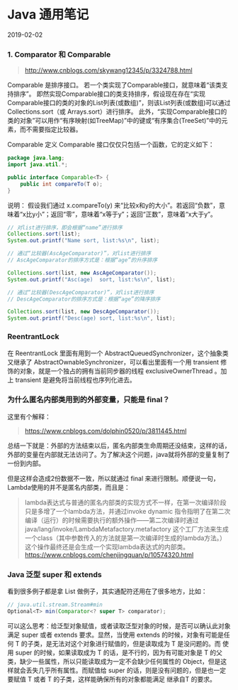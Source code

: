 # Java 通用笔记

2019-02-02

### 1. Comparator 和 Comparable

>http://www.cnblogs.com/skywang12345/p/3324788.html

Comparable 是排序接口。
若一个类实现了Comparable接口，就意味着“该类支持排序”。  即然实现Comparable接口的类支持排序，假设现在存在“实现Comparable接口的类的对象的List列表(或数组)”，则该List列表(或数组)可以通过 Collections.sort（或 Arrays.sort）进行排序。
此外，“实现Comparable接口的类的对象”可以用作“有序映射(如TreeMap)”中的键或“有序集合(TreeSet)”中的元素，而不需要指定比较器。

Comparable 定义
Comparable 接口仅仅只包括一个函数，它的定义如下：

```java
package java.lang;
import java.util.*;

public interface Comparable<T> {
    public int compareTo(T o);
}
```
说明：
假设我们通过 x.compareTo(y) 来“比较x和y的大小”。若返回“负数”，意味着“x比y小”；返回“零”，意味着“x等于y”；返回“正数”，意味着“x大于y”。

```java
// 对list进行排序，即会根据“name”进行排序
Collections.sort(list);
System.out.printf("Name sort, list:%s\n", list);

// 通过“比较器(AscAgeComparator)”，对list进行排序
// AscAgeComparator的排序方式是：根据“age”的升序排序

Collections.sort(list, new AscAgeComparator());
System.out.printf("Asc(age)  sort, list:%s\n", list);

// 通过“比较器(DescAgeComparator)”，对list进行排序
// DescAgeComparator的排序方式是：根据“age”的降序排序

Collections.sort(list, new DescAgeComparator());
System.out.printf("Desc(age) sort, list:%s\n", list);
```

### ReentrantLock

在 ReentrantLock 里面有用到一个 AbstractQueuedSynchronizer，这个抽象类又继承了 AbstractOwnableSynchronizer，可以看出里面有一个用 transient 修饰的对象，就是一个独占的拥有当前同步器的线程 exclusiveOwnerThread 。加上 transient 是避免将当前线程也序列化进去。

### 为什么匿名内部类用到的外部变量，只能是 final？

这里有个解释：
> https://www.cnblogs.com/dolphin0520/p/3811445.html

总结一下就是：外部的方法结束以后，匿名内部类生命周期还没结束，这样的话，外部的变量在内部就无法访问了。为了解决这个问题，java就将外部的变量复制了一份到内部。

但是这样会造成2份数据不一致，所以就通过 final 来进行限制。顺便说一句，Lambda使用的并不是匿名内部类，而且是：

> lambda表达式与普通的匿名内部类的实现方式不一样，在第一次编译阶段只是多增了一个lambda方法，并通过invoke dynamic 指令指明了在第二次编译（运行）的时候需要执行的额外操作——第二次编译时通过java/lang/invoke/LambdaMetafactory.metafactory 这个工厂方法来生成一个class（其中参数传入的方法就是第一次编译时生成的lambda方法。）这个操作最终还是会生成一个实现lambda表达式的内部类。
> https://www.cnblogs.com/chenjingquan/p/10574320.html

### Java 泛型 super 和 extends

看到很多例子都是拿 List 做例子，其实通配符还用在了很多地方，比如：

```java
// java.util.stream.Stream#min
Optional<T> min(Comparator<? super T> comparator);
```

可以这么思考：给泛型对象赋值，或者读取泛型对象的时候，是否可以确认此对象满足 super 或者 extends 要求。显然，当使用 extends 的时候，对象有可能是任何 T 的子类，是无法对这个对象进行赋值的，但是读取成为 T 是没问题的。而 使用 super 的时候，如果读取成为 T 的话，是不行的，因为有可能对象是 T 的父类，缺少一些属性，所以只能读取成为一定不会缺少任何属性的 Object，但是这样就会丢失几乎所有属性。而赋值给 super 的话，则是没有问题的，但是也一定要赋值 T 或者 T 的子类，这样能确保所有的对象都能满足 继承自T 的要求。